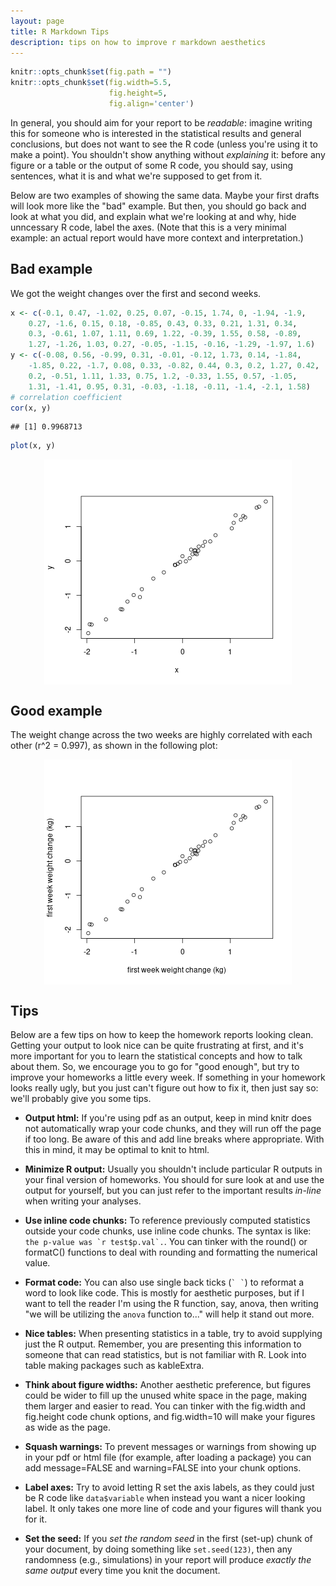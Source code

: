 ```yaml
---
layout: page
title: R Markdown Tips
description: tips on how to improve r markdown aesthetics
---
```



```r
knitr::opts_chunk$set(fig.path = "")
knitr::opts_chunk$set(fig.width=5.5,
                      fig.height=5,
                      fig.align='center')
```

In general, you should aim for your report to be *readable*:
imagine writing this for someone who is interested in the statistical results and general conclusions,
but does not want to see the R code (unless you're using it to make a point).
You shouldn't show anything without *explaining* it:
before any figure or a table or the output of some R code,
you should say, using sentences, what it is and what we're supposed to get from it.

Below are two examples of showing the same data.
Maybe your first drafts will look more like the "bad" example.
But then, you should go back and look at what you did,
and explain what we're looking at and why, hide unncessary R code,
label the axes.
(Note that this is a very minimal example:
an actual report would have more context and interpretation.)

## Bad example

We got the weight changes over the first and second weeks.

```r
x <- c(-0.1, 0.47, -1.02, 0.25, 0.07, -0.15, 1.74, 0, -1.94, -1.9, 
    0.27, -1.6, 0.15, 0.18, -0.85, 0.43, 0.33, 0.21, 1.31, 0.34, 
    0.3, -0.61, 1.07, 1.11, 0.69, 1.22, -0.39, 1.55, 0.58, -0.89, 
    1.27, -1.26, 1.03, 0.27, -0.05, -1.15, -0.16, -1.29, -1.97, 1.6)
y <- c(-0.08, 0.56, -0.99, 0.31, -0.01, -0.12, 1.73, 0.14, -1.84, 
    -1.85, 0.22, -1.7, 0.08, 0.33, -0.82, 0.44, 0.3, 0.2, 1.27, 0.42, 
    0.2, -0.51, 1.11, 1.33, 0.75, 1.2, -0.33, 1.55, 0.57, -1.05, 
    1.31, -1.41, 0.95, 0.31, -0.03, -1.18, -0.11, -1.4, -2.1, 1.58)
# correlation coefficient
cor(x, y)
```

```
## [1] 0.9968713
```

```r
plot(x, y)
```

<img src="bad-1.png" title="plot of chunk bad" alt="plot of chunk bad" style="display: block; margin: auto;" />

## Good example



The weight change across the two weeks are highly correlated with each other
(r^2 = 0.997), as shown in the following plot:

<img src="good-1.png" title="plot of chunk good" alt="plot of chunk good" style="display: block; margin: auto;" />


## Tips

Below are a few tips on how to keep the homework reports looking clean.
Getting your output to look nice can be quite frustrating at first,
and it's more important for you to learn the statistical concepts and how to talk about them.
So, we encourage you to go for "good enough", but try to improve your homeworks a little
every week. If something in your homework looks really ugly,
but you just can't figure out how to fix it, then just say so:
we'll probably give you some tips.

* **Output html:** If you're using pdf as an output, keep in mind knitr does not automatically wrap your code chunks, and they will run off the page if too long. Be aware of this and add line breaks where appropriate. With this in mind, it may be optimal to knit to html.

* **Minimize R output:** Usually you shouldn't include particular R outputs in your final version of homeworks. You should for sure look at and use the output for yourself, but you can just refer to the important results *in-line* when writing your analyses. 

* **Use inline code chunks:** To reference previously computed statistics outside your code chunks, use inline code chunks. The syntax is like: ``the p-value was `r test$p.val`.``. You can tinker with the round() or formatC() functions to deal with rounding and formatting the numerical value.

* **Format code:** You can also use single back ticks (`` ` ` ``) to reformat a word to look like code. This is mostly for aesthetic purposes, but if I want to tell the reader I'm using the R function, say, anova, then writing "we will be utilizing the `anova` function to..." will help it stand out more.

* **Nice tables:** When presenting statistics in a table, try to avoid supplying just the R output. Remember, you are presenting this information to someone that can read statistics, but is not familiar with R. Look into table making packages such as kableExtra.

* **Think about figure widths:** Another aesthetic preference, but figures could be wider to fill up the unused white space in the page, making them larger and easier to read. You can tinker with the fig.width and fig.height code chunk options, and fig.width=10 will make your figures as wide as the page.

* **Squash warnings:** To prevent messages or warnings from showing up in your pdf or html file (for example, after loading a package) you can add message=FALSE and warning=FALSE into your chunk options.

* **Label axes:** Try to avoid letting R set the axis labels, as they could just be R code like `data$variable` when instead you want a nicer looking label.
    It only takes one more line of code and your figures will thank you for it.

* **Set the seed:** If you *set the random seed* in the first (set-up) chunk of your document, by doing something like `set.seed(123)`,
    then any randomness (e.g., simulations) in your report will produce *exactly the same output* every time you knit the document.
